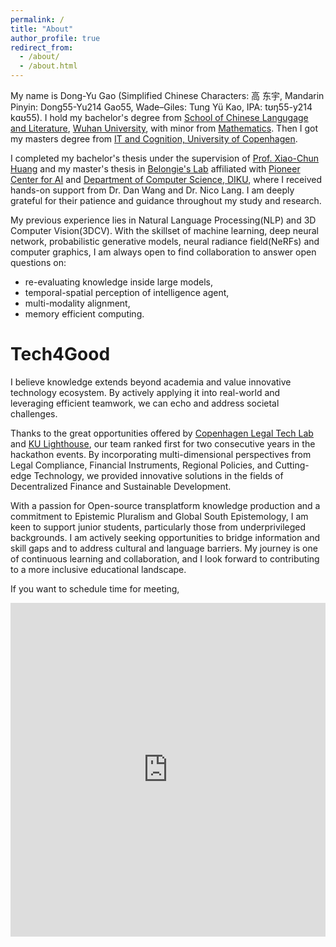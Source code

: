 ```yaml
---
permalink: /
title: "About"
author_profile: true
redirect_from: 
  - /about/
  - /about.html
---
```


My name is Dong-Yu Gao (Simplified Chinese Characters: 高 东宇, Mandarin Pinyin: Dong55-Yu214 Gao55, Wade–Giles: Tung Yü Kao, IPA: tʊŋ55-y214 kɑʊ55). I hold my bachelor's degree from [School of Chinese Langugage and Literature](https://chinese.whu.edu.cn/), [Wuhan University](https://en.whu.edu.cn/), with minor from [Mathematics](https://maths.whu.edu.cn/Englishversion/). Then I got my masters degree from [IT and Cognition,  University of Copenhagen](https://studies.ku.dk/masters/it-and-cognition/).

I completed my bachelor's thesis under the supervision of [Prof. Xiao-Chun Huang](https://ling.whu.edu.cn/view/23595.html) and my master's thesis in [Belongie's Lab](https://www.belongielab.org/) affiliated with [Pioneer Center for AI](https://www.aicentre.dk/) and [Department of Computer Science, DIKU](https://di.ku.dk/english/), where I received hands-on support from Dr. Dan Wang and Dr. Nico Lang. I am deeply grateful for their patience and guidance throughout my study and research.

My previous experience lies in Natural Language Processing(NLP) and 3D Computer Vision(3DCV). With the skillset of machine learning, deep neural network, probabilistic generative models, neural radiance field(NeRFs) and computer graphics, I am always open to find collaboration to answer open questions on:

+ re-evaluating knowledge inside large models, 
+ temporal-spatial perception of intelligence agent,
+ multi-modality alignment, 
+ memory efficient computing.  

Tech4Good
======
I believe knowledge extends beyond academia and value innovative technology ecosystem. By actively applying it into real-world and leveraging efficient teamwork, we can echo and address societal challenges.

Thanks to the great opportunities offered by [Copenhagen Legal Tech Lab](https://jura.ku.dk/legaltechlab/) and [KU Lighthouse](https://lighthouse.ku.dk/), our team ranked first for two consecutive years in the hackathon events. By incorporating multi-dimensional perspectives from Legal Compliance, Financial Instruments, Regional Policies, and Cutting-edge Technology, we provided innovative solutions in the fields of Decentralized Finance and Sustainable Development.

With a passion for Open-source transplatform knowledge production and a commitment to Epistemic Pluralism and Global South Epistemology, I am keen to support junior students, particularly those from underprivileged backgrounds. I am actively seeking opportunities to bridge information and skill gaps and to address cultural and language barriers. My journey is one of continuous learning and collaboration, and I look forward to contributing to a more inclusive educational landscape.

If you want to schedule time for meeting,

<div style="position: relative; padding-bottom: 100%; padding-top: 30px; height: 0; overflow: hidden;">
  <iframe src="https://calendar.google.com/calendar/embed?src=31dcd3c50725904f983d9359e9b4a489b1c5fc46c053a8f28aee56b52a6663e2%40group.calendar.google.com&ctz=Asia%2FShanghai" style="position: absolute; top: 0; left: 0; width: 100%; height: 100%; border:0" frameborder="0" scrolling="no"></iframe>
</div>


<!-- This is the front page of a website that is powered by the [Academic Pages template](https://github.com/academicpages/academicpages.github.io) and hosted on GitHub pages. [GitHub pages](https://pages.github.com) is a free service in which websites are built and hosted from code and data stored in a GitHub repository, automatically updating when a new commit is made to the respository. This template was forked from the [Minimal Mistakes Jekyll Theme](https://mmistakes.github.io/minimal-mistakes/) created by Michael Rose, and then extended to support the kinds of content that academics have: publications, talks, teaching, a portfolio, blog posts, and a dynamically-generated CV. You can fork [this repository](https://github.com/academicpages/academicpages.github.io) right now, modify the configuration and markdown files, add your own PDFs and other content, and have your own site for free, with no ads! An older version of this template powers my own personal website at [stuartgeiger.com](http://stuartgeiger.com), which uses [this Github repository](https://github.com/staeiou/staeiou.github.io). -->


<!-- Like many other Jekyll-based GitHub Pages templates, Academic Pages makes you separate the website's content from its form. The content & metadata of your website are in structured markdown files, while various other files constitute the theme, specifying how to transform that content & metadata into HTML pages. You keep these various markdown (.md), YAML (.yml), HTML, and CSS files in a public GitHub repository. Each time you commit and push an update to the repository, the [GitHub pages](https://pages.github.com/) service creates static HTML pages based on these files, which are hosted on GitHub's servers free of charge. -->

<!-- Many of the features of dynamic content management systems (like Wordpress) can be achieved in this fashion, using a fraction of the computational resources and with far less vulnerability to hacking and DDoSing. You can also modify the theme to your heart's content without touching the content of your site. If you get to a point where you've broken something in Jekyll/HTML/CSS beyond repair, your markdown files describing your talks, publications, etc. are safe. You can rollback the changes or even delete the repository and start over -- just be sure to save the markdown files! Finally, you can also write scripts that process the structured data on the site, such as [this one](https://github.com/academicpages/academicpages.github.io/blob/master/talkmap.ipynb) that analyzes metadata in pages about talks to display [a map of every location you've given a talk](https://academicpages.github.io/talkmap.html). -->

<!-- Getting started
======
1. Register a GitHub account if you don't have one and confirm your e-mail (required!)
1. Fork [this repository](https://github.com/academicpages/academicpages.github.io) by clicking the "fork" button in the top right. 
1. Go to the repository's settings (rightmost item in the tabs that start with "Code", should be below "Unwatch"). Rename the repository "[your GitHub username].github.io", which will also be your website's URL.
1. Set site-wide configuration and create content & metadata (see below -- also see [this set of diffs](http://archive.is/3TPas) showing what files were changed to set up [an example site](https://getorg-testacct.github.io) for a user with the username "getorg-testacct")
1. Upload any files (like PDFs, .zip files, etc.) to the files/ directory. They will appear at https://[your GitHub username].github.io/files/example.pdf.  
1. Check status by going to the repository settings, in the "GitHub pages" section

Site-wide configuration
------
The main configuration file for the site is in the base directory in [_config.yml](https://github.com/academicpages/academicpages.github.io/blob/master/_config.yml), which defines the content in the sidebars and other site-wide features. You will need to replace the default variables with ones about yourself and your site's github repository. The configuration file for the top menu is in [_data/navigation.yml](https://github.com/academicpages/academicpages.github.io/blob/master/_data/navigation.yml). For example, if you don't have a portfolio or blog posts, you can remove those items from that navigation.yml file to remove them from the header. 

Create content & metadata
------
For site content, there is one markdown file for each type of content, which are stored in directories like _publications, _talks, _posts, _teaching, or _pages. For example, each talk is a markdown file in the [_talks directory](https://github.com/academicpages/academicpages.github.io/tree/master/_talks). At the top of each markdown file is structured data in YAML about the talk, which the theme will parse to do lots of cool stuff. The same structured data about a talk is used to generate the list of talks on the [Talks page](https://academicpages.github.io/talks), each [individual page](https://academicpages.github.io/talks/2012-03-01-talk-1) for specific talks, the talks section for the [CV page](https://academicpages.github.io/cv), and the [map of places you've given a talk](https://academicpages.github.io/talkmap.html) (if you run this [python file](https://github.com/academicpages/academicpages.github.io/blob/master/talkmap.py) or [Jupyter notebook](https://github.com/academicpages/academicpages.github.io/blob/master/talkmap.ipynb), which creates the HTML for the map based on the contents of the _talks directory).

**Markdown generator**

I have also created [a set of Jupyter notebooks](https://github.com/academicpages/academicpages.github.io/tree/master/markdown_generator
) that converts a CSV containing structured data about talks or presentations into individual markdown files that will be properly formatted for the Academic Pages template. The sample CSVs in that directory are the ones I used to create my own personal website at stuartgeiger.com. My usual workflow is that I keep a spreadsheet of my publications and talks, then run the code in these notebooks to generate the markdown files, then commit and push them to the GitHub repository.

How to edit your site's GitHub repository
------
Many people use a git client to create files on their local computer and then push them to GitHub's servers. If you are not familiar with git, you can directly edit these configuration and markdown files directly in the github.com interface. Navigate to a file (like [this one](https://github.com/academicpages/academicpages.github.io/blob/master/_talks/2012-03-01-talk-1.md) and click the pencil icon in the top right of the content preview (to the right of the "Raw | Blame | History" buttons). You can delete a file by clicking the trashcan icon to the right of the pencil icon. You can also create new files or upload files by navigating to a directory and clicking the "Create new file" or "Upload files" buttons. 

Example: editing a markdown file for a talk
![Editing a markdown file for a talk](/images/editing-talk.png)

For more info
------
More info about configuring Academic Pages can be found in [the guide](https://academicpages.github.io/markdown/). The [guides for the Minimal Mistakes theme](https://mmistakes.github.io/minimal-mistakes/docs/configuration/) (which this theme was forked from) might also be helpful. -->
